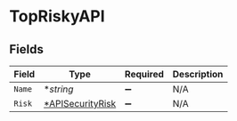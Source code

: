 # TopRiskyAPI


## Fields

| Field                                                      | Type                                                       | Required                                                   | Description                                                |
| ---------------------------------------------------------- | ---------------------------------------------------------- | ---------------------------------------------------------- | ---------------------------------------------------------- |
| `Name`                                                     | **string*                                                  | :heavy_minus_sign:                                         | N/A                                                        |
| `Risk`                                                     | [*APISecurityRisk](../../models/shared/apisecurityrisk.md) | :heavy_minus_sign:                                         | N/A                                                        |